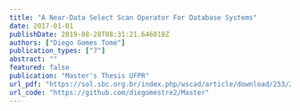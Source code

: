 ```yaml
---
title: "A Near-Data Select Scan Operator For Database Systems"
date: 2017-01-01
publishDate: 2019-08-28T08:31:21.646018Z
authors: ["Diego Gomes Tomé"]
publication_types: ["7"]
abstract: ""
featured: false
publication: "Master's Thesis UFPR"
url_pdf: "https://sol.sbc.org.br/index.php/wscad/article/download/253/240"
url_code: "https://github.com/diegomestre2/Master"
---
```


